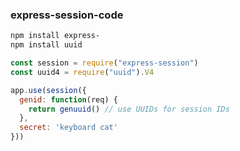 ### express-session-code
```bash
npm install express-
npm install uuid
```
```js
const session = require("express-session")
const uuid4 = require("uuid").V4
```
```js
app.use(session({
  genid: function(req) {
    return genuuid() // use UUIDs for session IDs
  },
  secret: 'keyboard cat'
}))
```